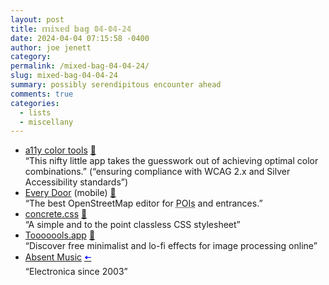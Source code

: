 ```yaml
---
layout: post
title: 𝕞𝕚𝕩𝕖𝕕 𝕓𝕒𝕘 𝟘𝟜-𝟘𝟜-𝟚𝟜
date: 2024-04-04 07:15:58 -0400
author: joe jenett
category: 
permalink: /mixed-bag-04-04-24/
slug: mixed-bag-04-04-24
summary: possibly serendipitous encounter ahead
comments: true
categories:
  - lists
  - miscellany
---
```

<ul class="links">
	<li><a title="a11y color tools" href="https://a11ycolor.tools/">a11y color tools</a> <a href="https://pinboard.in/u:stephanieleary">📌</a><br>“This nifty little app takes the guesswork out of achieving optimal color combinations.” (“ensuring compliance with WCAG 2.x and Silver Accessibility standards”)</li>
	<li><a title="Every Door" href="https://every-door.app/">Every Door</a> (mobile) <a href="https://pinboard.in/u:jugglebird">📌</a><br>“The best OpenStreetMap editor for <abbr title="Points of Interest">POIs</abbr> and entrances.”</li>
	<li><a title="concrete.css" href="https://concrete.style/">concrete.css</a> <a href="https://pinboard.in/u:ascarida">📌</a><br>“A simple and to the point classless CSS stylesheet”</li>
	<li><a title="Tooooools.app" href="https://www.tooooools.app/">Tooooools.app</a> <a href="https://pinboard.in/u:ericellis">📌</a><br>“Discover free minimalist and lo-fi effects for image processing online”</li>
	<li><a title="Absent Music" href="https://absentmusic.com/">Absent Music</a>  <a title="source" href="https://tinyawards.net/"><span style="color:blue;">🠤</span></a><br>“Electronica since 2003”</li>
</ul>
<a href="https://brid.gy/publish/mastodon"></a>